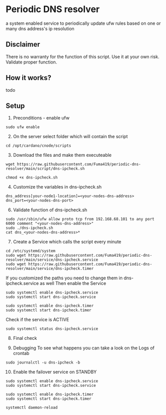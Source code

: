 # Periodic DNS resolver
a system enabled service to periodically update ufw rules based on one or many dns address's ip resolution
## Disclaimer
There is no warranty for the function of this script. Use it at your own risk. Validate proper function.
## How it works?
todo
## Setup

1. Preconditions - enable ufw
```
sudo ufw enable
```

2. On the server select folder which will contain the script
```
cd /opt/cardano/cnode/scripts
```
3. Download the files and make them executeable
```
wget https://raw.githubusercontent.com/Fuma419/periodic-dns-resolver/main/script/dns-ipcheck.sh

chmod +x dns-ipcheck.sh
```

4. Customize the variables in dns-ipcheck.sh
```
dns_address[your-node1-location]=<your-nodes-dns-address>
dns_port=<your-nodes-dns-port>
```

6. Validate function of dns-ipcheck.sh
```
sudo /usr/sbin/ufw allow proto tcp from 192.168.68.101 to any port 6000 comment "<your-nodes-dns-address>"
sudo ./dns-ipcheck.sh
cat dns_<your-nodes-dns-address>*
```

7. Create a Service which calls the script every minute
```
cd /etc/systemd/system
sudo wget https://raw.githubusercontent.com/Fuma419/periodic-dns-resolver/main/service/dns-ipcheck.service
sudo wget https://raw.githubusercontent.com/Fuma419/periodic-dns-resolver/main/service/dns-ipcheck.timer
```
If you customized the paths you need to change them in dns-ipcheck.service as well
Then enable the Service
```
sudo systemctl enable dns-ipcheck.service
sudo systemctl start dns-ipcheck.service

sudo systemctl enable dns-ipcheck.timer
sudo systemctl start dns-ipcheck.timer
```
Check if the service is ACTIVE
```
sudo systemctl status dns-ipcheck.service
```

8. Final check



9. Debugging
To see what happens you can take a look on the Logs of crontab
```
sudo journalctl -u dns-ipcheck -b
```

10. Enable the failover service on STANDBY
```
sudo systemctl enable dns-ipcheck.service
sudo systemctl start dns-ipcheck.service

sudo systemctl enable dns-ipcheck.timer
sudo systemctl start dns-ipcheck.timer

systemctl daemon-reload
